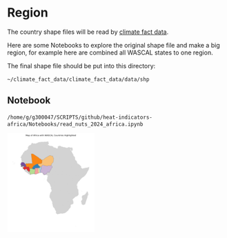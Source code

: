# Region

The country shape files will be read by [climate fact data](https://codebase.helmholtz.cloud/gerics_infrastructure/climate_fact_data).

Here are some Notebooks to explore the original shape file and make a big region, for example here are combined all WASCAL states to one region.

The final shape file should be put into this directory:

    ~/climate_fact_data/climate_fact_data/data/shp
## Notebook

    /home/g/g300047/SCRIPTS/github/heat-indicators-africa/Notebooks/read_nuts_2024_africa.ipynb
<img src="plots/africa_wascal_map.png" alt="WASCAL" width="40%" />




